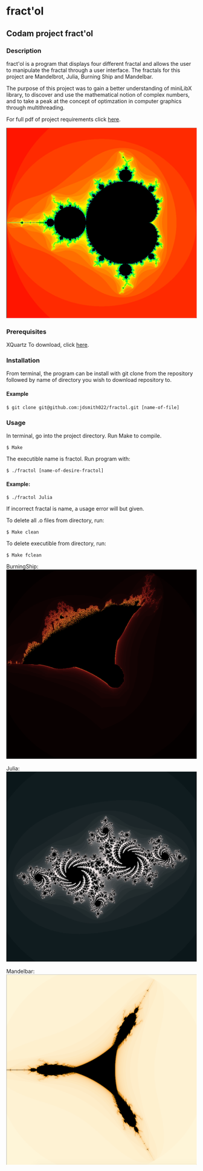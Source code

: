 # fract'ol
## Codam project fract'ol

### Description
fract'ol is a program that displays four different fractal and allows the user to manipulate the fractal through a user interface. The fractals for this project are Mandelbrot, Julia, Burning Ship and Mandelbar.

The purpose of this project was to gain a better understanding of miniLibX library, to discover and use the mathematical notion of complex numbers, and to take a peak at the concept of optimzation in computer graphics through multithreading.

For full pdf of project requirements click [here](https://github.com/jdsmith022/fractol/blob/master/fract_ol.en.pdf).

![Image description](https://github.com/jdsmith022/fractol/blob/master/pictures/Mandelbrot.png)


### Prerequisites
XQuartz 
To download, click [here](https://www.xquartz.org/).

### Installation

From terminal, the program can be install with git clone from the repository followed by name of directory you wish to download repository to.

#### Example
```
$ git clone git@github.com:jdsmith022/fractol.git [name-of-file]
```

### Usage

In terminal, go into the project directory. Run Make to compile. 
```
$ Make
```
The executible name is fractol. Run program with:
```
$ ./fractol [name-of-desire-fractol]
```

#### Example:
```
$ ./fractol Julia
```

If incorrect fractal is name, a usage error will but given.

To delete all .o files from directory, run:
```
$ Make clean
```
To delete executible from directory, run:
```
$ Make fclean
```

BurningShip:
![Image description](https://github.com/jdsmith022/fractol/blob/master/pictures/BurningShip.png)

Julia: 
![Image description](https://github.com/jdsmith022/fractol/blob/master/pictures/Julia.png)

Mandelbar: 
![Image description](https://github.com/jdsmith022/fractol/blob/master/pictures/Mandelbar.png)
